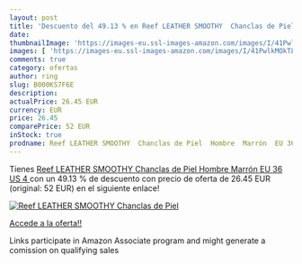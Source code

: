 ```yaml
---
layout: post
title: 'Descuento del 49.13 % en Reef LEATHER SMOOTHY  Chanclas de Piel  '
date: 
thumbnailImage: 'https://images-eu.ssl-images-amazon.com/images/I/41PwlkMOkTL._SL200_.jpg'
images: [ 'https://images-eu.ssl-images-amazon.com/images/I/41PwlkMOkTL._SL200_.jpg' ]
comments: true
category: ofertas
author: ring
slug: B000KS7F6E
description:
actualPrice: 26.45 EUR
currency: EUR
price: 26.45
comparePrice: 52 EUR
inStock: true
prodname: Reef LEATHER SMOOTHY  Chanclas de Piel  Hombre  Marrón  EU 36  US 4 
---
```


Tienes [Reef LEATHER SMOOTHY  Chanclas de Piel  Hombre  Marrón  EU 36  US 4 ](https://www.amazon.es/dp/B000KS7F6E/?tag=tolees-21) con un 49.13 % de descuento con precio de oferta de 26.45 EUR (original: 52 EUR) en el siguiente enlace!

[![Reef LEATHER SMOOTHY  Chanclas de Piel  ](https://images-eu.ssl-images-amazon.com/images/I/41PwlkMOkTL._SL200_.jpg)](https://www.amazon.es/dp/B000KS7F6E/?tag=tolees-21)

[Accede a la oferta!!](https://www.amazon.es/dp/B000KS7F6E/?tag=tolees-21)

Links participate in Amazon Associate program and might generate a comission on qualifying sales


